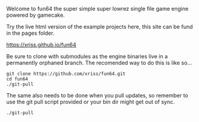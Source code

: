 Welcome to fun64 the super simple super lowrez single file game engine 
powered by gamecake.

Try the live html version of the example projects here, this site can be fund in the pages folder.

https://xriss.github.io/fun64

Be sure to clone with submodules as the engine binaries live in a 
permanently orphaned branch. The recomended way to do this is like so...

	git clone https://github.com/xriss/fun64.git
	cd fun64
	./git-pull

The same also needs to be done when you pull updates, so remember to 
use the git pull script provided or your bin dir might get out of sync.

	./git-pull
